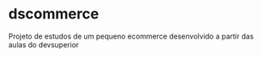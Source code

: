 # dscommerce
Projeto de estudos de um pequeno ecommerce desenvolvido a partir das aulas do devsuperior
